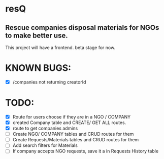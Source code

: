 # resQ 
## Rescue companies disposal materials for NGOs to make better use.
This project will have a frontend. beta stage for now.

# KNOWN BUGS:
- [x] /companies not returning creatorId
# TODO: 
- [x] Route for users choose if they are in a NGO / COMPANY 
- [x] created Company table and CREATE/ GET ALL routes.
- [x] route to get companies admins
- [ ] Create NGO/ COMPANY tables and CRUD routes for them 
- [ ] Create Requests/Materials tables and CRUD routes for them
- [ ] Add search filters for Materials
- [ ] If company accepts NGO requests, save it a in Requests History table 